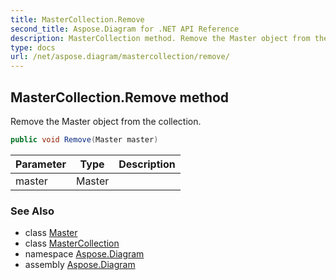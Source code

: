 ```yaml
---
title: MasterCollection.Remove
second_title: Aspose.Diagram for .NET API Reference
description: MasterCollection method. Remove the Master object from the collection
type: docs
url: /net/aspose.diagram/mastercollection/remove/
---
```

## MasterCollection.Remove method

Remove the Master object from the collection.

```csharp
public void Remove(Master master)
```

| Parameter | Type | Description |
| --- | --- | --- |
| master | Master |  |

### See Also

* class [Master](../../master/)
* class [MasterCollection](../)
* namespace [Aspose.Diagram](../../mastercollection/)
* assembly [Aspose.Diagram](../../../)


